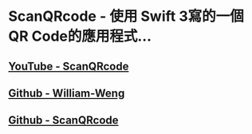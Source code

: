 # ScanQRcode - 使用 Swift 3寫的一個QR Code的應用程式…

## [YouTube - ScanQRcode](https://youtu.be/J5yXnpSsCDI)
## [Github - William-Weng](https://github.com/William-Weng)
## [Github - ScanQRcode](https://github.com/William-Weng/Swift3/tree/master/ScanQRcode)